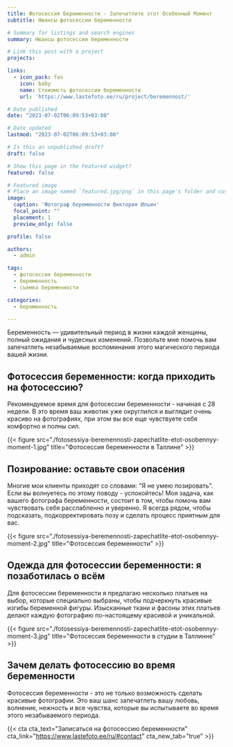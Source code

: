 ```yaml
---
title: Фотосессия Беременности - Запечатлите этот Особенный Момент
subtitle: Нюансы фотосессии беременности

# Summary for listings and search engines
summary: Нюансы фотосессии беременности

# Link this post with a project
projects: 

links:
  - icon_pack: fas
    icon: baby
    name: Стоиомсть фотосессии беременности
    url: 'https://www.lastefoto.ee/ru/project/beremennost/'

# Date published
date: "2023-07-02T06:09:53+03:00"

# Date updated
lastmod: "2023-07-02T06:09:53+03:00"

# Is this an unpublished draft?
draft: false

# Show this page in the Featured widget?
featured: false

# Featured image
# Place an image named `featured.jpg/png` in this page's folder and customize its options here.
image:
  caption: 'Фотограф беременности Виктория Ильин'
  focal_point: ""
  placement: 1
  preview_only: false

profile: false

authors:
  - admin

tags:
  - фотосессия беременности
  - беременность
  - съемка беременности

categories:
  - беременность

---
```

Беременность — удивительный период в жизни каждой женщины, полный ожидания и чудесных изменений. Позвольте мне помочь вам запечатлеть незабываемые воспоминания этого магического периода вашей жизни.

## Фотосессия беременности: когда приходить на фотосессию?

Рекомендуемое время для фотосессии беременности - начиная с 28 недели. В это время ваш животик уже округлился и выглядит очень красиво на фотографиях, при этом вы все еще чувствуете себя комфортно и полны сил.

{{< figure src="./fotosessiya-beremennosti-zapechatlite-etot-osobennyy-moment-1.jpg" title="Фотосессия беременности в Таллине" >}}

## Позирование: оставьте свои опасения

Многие мои клиенты приходят со словами: "Я не умею позировать". Если вы волнуетесь по этому поводу - успокойтесь! Моя задача, как вашего фотографа беременности, состоит в том, чтобы помочь вам чувствовать себя расслабленно и уверенно. Я всегда рядом, чтобы подсказать, подкорректировать позу и сделать процесс приятным для вас.

{{< figure src="./fotosessiya-beremennosti-zapechatlite-etot-osobennyy-moment-2.jpg" title="Фотосессия беременности" >}}

## Одежда для фотосессии беременности: я позаботилась о всём

Для фотосессии беременности я предлагаю несколько платьев на выбор, которые специально выбраны, чтобы подчеркнуть красивые изгибы беременной фигуры. Изысканные ткани и фасоны этих платьев делают каждую фотографию по-настоящему красивой и уникальной.

{{< figure src="./fotosessiya-beremennosti-zapechatlite-etot-osobennyy-moment-3.jpg" title="Фотосессия беременности в студии в Таллинне" >}}

## Зачем делать фотосессию во время беременности

Фотосессия беременности - это не только возможность сделать красивые фотографии. Это ваш шанс запечатлеть вашу любовь, волнение, нежность и все чувства, которые вы испытываете во время этого незабываемого периода.

{{< cta cta_text="Записаться на фотосессию беременности" cta_link="https://www.lastefoto.ee/ru/#contact" cta_new_tab="true" >}}